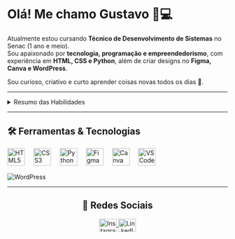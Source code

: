 <h1 align="left">Olá! Me chamo Gustavo 👋💻</h1>

Atualmente estou cursando **Técnico de Desenvolvimento de Sistemas** no Senac (1 ano e meio).  
Sou apaixonado por **tecnologia, programação e empreendedorismo**, com experiência em **HTML, CSS e Python**, além de criar designs no **Figma, Canva e WordPress**.  

Sou curioso, criativo e curto aprender coisas novas todos os dias 🚀.  

---

<details>
  <summary> Resumo das Habilidades</summary>
  <hr>
  
  💻 **Programação:** habilidades em HTML, CSS e Python  
  🎨 **Design:** criação de interfaces, posts e materiais visuais atrativos no Figma e Canva  
  ⚡ **Automação & Robótica:** experiência com Arduino IDE e desenvolvimento de projetos científicos envolvendo robótica e IoT


![Arduino IDE](https://img.shields.io/badge/Arduino-00979D?style=for-the-badge&logo=arduino&logoColor=white)
</div>
</details>

---

<h2 align="left">🛠️ Ferramentas & Tecnologias</h2>

<div align="left">
  <img src="https://cdn.jsdelivr.net/gh/devicons/devicon/icons/html5/html5-original.svg" height="40" alt="HTML5 logo" />
  <img width="12" />
  <img src="https://cdn.jsdelivr.net/gh/devicons/devicon/icons/css3/css3-original.svg" height="40" alt="CSS3 logo" />
  <img width="12" />
  <img src="https://cdn.jsdelivr.net/gh/devicons/devicon/icons/python/python-original.svg" height="40" alt="Python logo" />
  <img width="12" />
  <img src="https://cdn.jsdelivr.net/gh/devicons/devicon/icons/figma/figma-original.svg" height="40" alt="Figma logo" />
  <img width="12" />
  <img src="https://cdn.jsdelivr.net/gh/devicons/devicon/icons/canva/canva-original.svg" height="40" alt="Canva logo" />
  <img width="12" />
  <img src="https://cdn.jsdelivr.net/gh/devicons/devicon/icons/vscode/vscode-original.svg" height="40" alt="VSCode logo" />
  <img width="12" />

  
  ![WordPress](https://img.shields.io/badge/WordPress-21759B?style=for-the-badge&logo=wordpress&logoColor=white)
  <img width="12" />


---

<h2 align="center">📱 Redes Sociais</h2>

<p align="center">
 <a href="https://www.instagram.com/alves.gustavosantana/" target="_blank">
    <img align="center" src="https://skillicons.dev/icons?i=instagram" alt="Instagram" height="30" width="40" />
 </a>
 <a href="https://www.linkedin.com/in/gustavo-s-4b8712216/" target="_blank">
    <img align="center" src="https://skillicons.dev/icons?i=linkedin" alt="LinkedIn" height="30" width="40" />
 </a>
</p>
